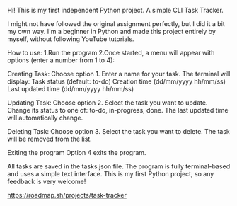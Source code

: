 Hi! This is my first independent Python project. A simple CLI Task Tracker.

I might not have followed the original assignment perfectly, but I did it a bit my own way.
I'm a beginner in Python and made this project entirely by myself, without following YouTube tutorials.

How to use:
1.Run the program
2.Once started, a menu will appear with options (enter a number from 1 to 4):

Creating Task:
Choose option 1.
Enter a name for your task.
The terminal will display:
Task status (default: to-do)
Creation time (dd/mm/yyyy hh/mm/ss)
Last updated time (dd/mm/yyyy hh/mm/ss)

Updating Task:
Choose option 2.
Select the task you want to update.
Change its status to one of: to-do, in-progress, done.
The last updated time will automatically change.

Deleting Task:
Choose option 3.
Select the task you want to delete.
The task will be removed from the list.

Exiting the program
Option 4 exits the program.

All tasks are saved in the tasks.json file.
The program is fully terminal-based and uses a simple text interface.
This is my first Python project, so any feedback is very welcome!

https://roadmap.sh/projects/task-tracker
